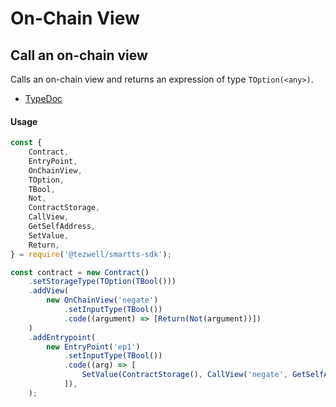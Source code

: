 # On-Chain View

## Call an on-chain view

Calls an on-chain view and returns an expression of type `TOption(<any>)`.

- [TypeDoc](https://romarq.github.io/smartts-sdk/api/modules/expression.html#CallView)

#### Usage

```ts
const {
    Contract,
    EntryPoint,
    OnChainView,
    TOption,
    TBool,
    Not,
    ContractStorage,
    CallView,
    GetSelfAddress,
    SetValue,
    Return,
} = require('@tezwell/smartts-sdk');

const contract = new Contract()
    .setStorageType(TOption(TBool()))
    .addView(
        new OnChainView('negate')
            .setInputType(TBool())
            .code((argument) => [Return(Not(argument))])
    )
    .addEntrypoint(
        new EntryPoint('ep1')
            .setInputType(TBool())
            .code((arg) => [
                SetValue(ContractStorage(), CallView('negate', GetSelfAddress(), arg, TBool())),
            ]),
    );
```
